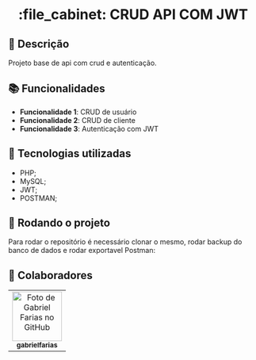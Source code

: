 <h1 align="center">:file_cabinet: CRUD API COM JWT</h1>

## :memo: Descrição
Projeto base de api com crud e autenticação.

## :books: Funcionalidades
* <b>Funcionalidade 1</b>: CRUD de usuário
* <b>Funcionalidade 2</b>: CRUD de cliente
* <b>Funcionalidade 3</b>: Autenticação com JWT

## :wrench: Tecnologias utilizadas
* PHP;
* MySQL;
* JWT;
* POSTMAN;

## :rocket: Rodando o projeto
Para rodar o repositório é necessário clonar o mesmo, rodar backup do banco de dados e rodar exportavel Postman:


## :handshake: Colaboradores
<table>
  <tr>
    <td align="center">
      <a href="http://github.com/gabrielfarias">
        <img src="https://avatars.githubusercontent.com/u/20286373?s=400&u=a21a3eeb8a1a56269c5dfb30e05df9b1d284a661&v=4" width="100px;" alt="Foto de Gabriel Farias no GitHub"/><br>
        <sub>
          <b>gabrielfarias</b>
        </sub>
      </a>
    </td>
  </tr>
</table>
